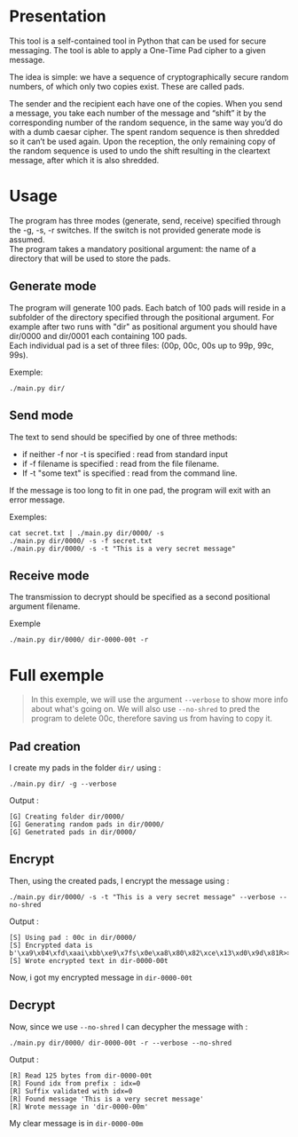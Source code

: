 
# Presentation

This tool is a self-contained tool in Python that can be used for secure messaging. The tool is able to apply a One-Time Pad cipher to a given message.

The idea is simple: we have a sequence of cryptographically secure
random numbers, of which only two copies exist. These are called
pads.

The sender and the recipient each have one of the copies.
When you send a message, you take each number of the message and
“shift” it by the corresponding number of the random sequence, in the same way you’d do with a
dumb caesar cipher. The spent random sequence is then shredded so it can’t be used again. Upon the
reception, the only remaining copy of the random sequence is used to undo the shift resulting in the
cleartext message, after which it is also shredded.

# Usage

The program has three modes (generate, send, receive) specified through the -g,
-s, -r switches. If the switch is not provided generate mode is assumed.  
The program takes a mandatory positional argument: the name of a directory that will
be used to store the pads.

## Generate mode

The program will generate 100 pads. Each batch of 100 pads will reside in a subfolder of the
directory specified through the positional argument. For example after two runs with "dir"
as positional argument you should have dir/0000 and dir/0001 each containing 100
pads.  
Each individual pad is a set of three files: (00p, 00c, 00s up to 99p, 99c, 99s).

Exemple:
```
./main.py dir/ 
```

## Send mode

The text to send should be specified by one of three methods:
 - if neither -f nor -t is specified : read from standard input
 - if -f filename is specified : read from the file filename.
 - If -t "some text" is specified : read from the command line.

If the message is too long to fit in one pad, the program will exit with an error message.

Exemples:
```
cat secret.txt | ./main.py dir/0000/ -s
./main.py dir/0000/ -s -f secret.txt
./main.py dir/0000/ -s -t "This is a very secret message"
```

## Receive mode

The transmission to decrypt should be specified as a second positional argument
filename.

Exemple
```
./main.py dir/0000/ dir-0000-00t -r
```

# Full exemple

> In this exemple, we will use the argument `--verbose` to show more info about what's going on. We will also use `--no-shred` to pred the program to delete 00c, therefore saving us from having to copy it.

## Pad creation

I create my pads in the folder `dir/` using :
```
./main.py dir/ -g --verbose
```
Output : 
```
[G] Creating folder dir/0000/
[G] Generating random pads in dir/0000/
[G] Genetrated pads in dir/0000/
```

## Encrypt

Then, using the created pads, I encrypt the message using :
```
./main.py dir/0000/ -s -t "This is a very secret message" --verbose --no-shred
```
Output : 
```
[S] Using pad : 00c in dir/0000/
[S] Encrypted data is b'\xa9\x04\xfd\xaai\xbb\xe9\x7fs\x0e\xa8\x80\x82\xce\x13\xd0\x9d\x81R>>\x85\xd14\xf8\x13\xb2N{'
[S] Wrote encrypted text in dir-0000-00t
```

Now, i got my encrypted message in `dir-0000-00t`

## Decrypt

Now, since we use `--no-shred` I can decypher the message with :
```
./main.py dir/0000/ dir-0000-00t -r --verbose --no-shred
```
Output :
```
[R] Read 125 bytes from dir-0000-00t
[R] Found idx from prefix : idx=0
[R] Suffix validated with idx=0
[R] Found message 'This is a very secret message'
[R] Wrote message in 'dir-0000-00m'
```

My clear message is in `dir-0000-00m`